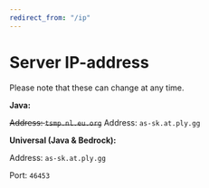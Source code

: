 ```yaml
---
redirect_from: "/ip"
---
```


# Server IP-address
Please note that these can change at any time.

__Java:__

~~Address: `tsmp.nl.eu.org`~~
Address: `as-sk.at.ply.gg`

__Universal (Java & Bedrock):__

Address: `as-sk.at.ply.gg`

Port: `46453`
